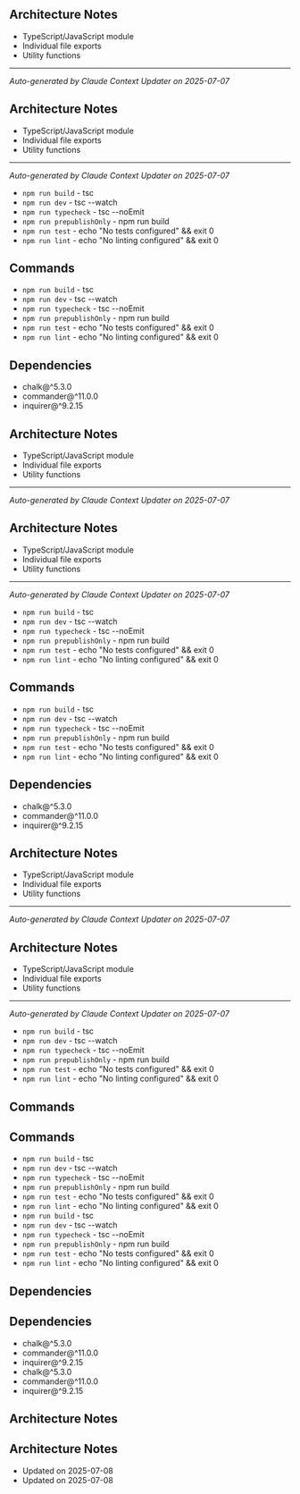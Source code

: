 ## Architecture Notes
- TypeScript/JavaScript module
- Individual file exports
- Utility functions

---
_Auto-generated by Claude Context Updater on 2025-07-07_
## Architecture Notes
- TypeScript/JavaScript module
- Individual file exports
- Utility functions

---
_Auto-generated by Claude Context Updater on 2025-07-07_
- `npm run build` - tsc
- `npm run dev` - tsc --watch
- `npm run typecheck` - tsc --noEmit
- `npm run prepublishOnly` - npm run build
- `npm run test` - echo "No tests configured" && exit 0
- `npm run lint` - echo "No linting configured" && exit 0
## Commands
- `npm run build` - tsc
- `npm run dev` - tsc --watch
- `npm run typecheck` - tsc --noEmit
- `npm run prepublishOnly` - npm run build
- `npm run test` - echo "No tests configured" && exit 0
- `npm run lint` - echo "No linting configured" && exit 0

## Dependencies
- chalk@^5.3.0
- commander@^11.0.0
- inquirer@^9.2.15

## Architecture Notes
- TypeScript/JavaScript module
- Individual file exports
- Utility functions

---
_Auto-generated by Claude Context Updater on 2025-07-07_
## Architecture Notes
- TypeScript/JavaScript module
- Individual file exports
- Utility functions

---
_Auto-generated by Claude Context Updater on 2025-07-07_
- `npm run build` - tsc
- `npm run dev` - tsc --watch
- `npm run typecheck` - tsc --noEmit
- `npm run prepublishOnly` - npm run build
- `npm run test` - echo "No tests configured" && exit 0
- `npm run lint` - echo "No linting configured" && exit 0
## Commands
- `npm run build` - tsc
- `npm run dev` - tsc --watch
- `npm run typecheck` - tsc --noEmit
- `npm run prepublishOnly` - npm run build
- `npm run test` - echo "No tests configured" && exit 0
- `npm run lint` - echo "No linting configured" && exit 0

## Dependencies
- chalk@^5.3.0
- commander@^11.0.0
- inquirer@^9.2.15

## Architecture Notes
- TypeScript/JavaScript module
- Individual file exports
- Utility functions

---
_Auto-generated by Claude Context Updater on 2025-07-07_
## Architecture Notes
- TypeScript/JavaScript module
- Individual file exports
- Utility functions

---
_Auto-generated by Claude Context Updater on 2025-07-07_
- `npm run build` - tsc
- `npm run dev` - tsc --watch
- `npm run typecheck` - tsc --noEmit
- `npm run prepublishOnly` - npm run build
- `npm run test` - echo "No tests configured" && exit 0
- `npm run lint` - echo "No linting configured" && exit 0
## Commands
## Commands
- `npm run build` - tsc
- `npm run dev` - tsc --watch
- `npm run typecheck` - tsc --noEmit
- `npm run prepublishOnly` - npm run build
- `npm run test` - echo "No tests configured" && exit 0
- `npm run lint` - echo "No linting configured" && exit 0
- `npm run build` - tsc
- `npm run dev` - tsc --watch
- `npm run typecheck` - tsc --noEmit
- `npm run prepublishOnly` - npm run build
- `npm run test` - echo "No tests configured" && exit 0
- `npm run lint` - echo "No linting configured" && exit 0


## Dependencies
## Dependencies
- chalk@^5.3.0
- commander@^11.0.0
- inquirer@^9.2.15
- chalk@^5.3.0
- commander@^11.0.0
- inquirer@^9.2.15


## Architecture Notes
## Architecture Notes
- Updated on 2025-07-08
- Updated on 2025-07-08
